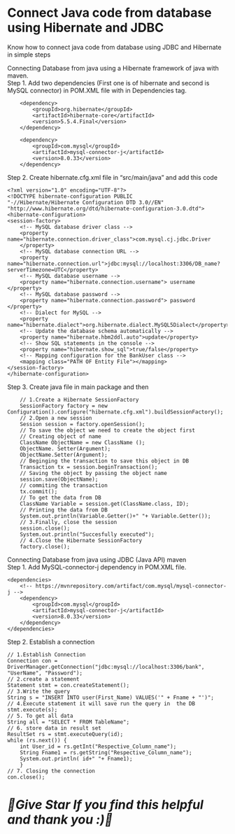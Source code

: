 # Connect Java code from database using Hibernate and JDBC 
Know how to connect java code from database using JDBC and Hibernate in simple steps


Connecting Database from java using a Hibernate framework of java with maven. 
<br>
Step 1. Add two dependencies (First one is of hibernate and second is MySQL connector) in POM.XML file with in Dependencies tag.
<!-- https://mvnrepository.com/artifact/org.hibernate/hibernate-core -->
		<dependency>
			<groupId>org.hibernate</groupId>
			<artifactId>hibernate-core</artifactId>
			<version>5.5.4.Final</version>
		</dependency>
<!-- https://mvnrepository.com/artifact/com.mysql/mysql-connector-j -->
		<dependency>
			<groupId>com.mysql</groupId>
			<artifactId>mysql-connector-j</artifactId>
			<version>8.0.33</version>
		</dependency>
Step 2. Create hibernate.cfg.xml file in “src/main/java”  and add this code

	<?xml version="1.0" encoding="UTF-8"?>
	<!DOCTYPE hibernate-configuration PUBLIC
	"-//Hibernate/Hibernate Configuration DTD 3.0//EN"
	"http://www.hibernate.org/dtd/hibernate-configuration-3.0.dtd">
	<hibernate-configuration>
	<session-factory>
		<!-- MySQL database driver class -->
		<property name="hibernate.connection.driver_class">com.mysql.cj.jdbc.Driver
		</property>
		<!-- MySQL database connection URL -->
		<property name="hibernate.connection.url">jdbc:mysql://localhost:3306/DB_name?serverTimezone=UTC</property>
		<!-- MySQL database username -->
		<property name="hibernate.connection.username"> username </property>
		<!-- MySQL database password -->
		<property name="hibernate.connection.password"> password </property>
		<!-- Dialect for MySQL -->
		<property name="hibernate.dialect">org.hibernate.dialect.MySQL5Dialect</property>
		<!-- Update the database schema automatically -->
		<property name="hibernate.hbm2ddl.auto">update</property>
		<!-- Show SQL statements in the console -->
		<property name="hibernate.show_sql">true/false</property>
		<!-- Mapping configuration for the BankUser class -->
		<mapping class="PATH OF Entity File"></mapping>
	</session-factory>
	</hibernate-configuration>

Step 3. Create java file in main package and then 

		// 1.Create a Hibernate SessionFactory
		SessionFactory factory = new Configuration().configure("hibernate.cfg.xml").buildSessionFactory();
		// 2.Open a new session
		Session session = factory.openSession(); 
		// To save the object we need to create the object first
		// Creating object of name
		ClassName ObjectName = new ClassName ();
		ObjectName. Setter(Argument);
		ObjectName.Setter(Argument);
		// Beginging the transaction to save this object in DB
		Transaction tx = session.beginTransaction();
		// Saving the object by passing the object name
		session.save(ObjectName);
		// commiting the transaction
		tx.commit();
		// To get the data from DB 
		ClassName Variable = session.get(ClassName.class, ID);
		// Printing the data from DB
		System.out.println(Variable.Getter()+" "+ Variable.Getter());
		// 3.Finally, close the session
		session.close();
		System.out.println("Succesfully executed");
		// 4.Close the Hibernate SessionFactory 
		factory.close();
  
Connecting Database from java using JDBC (Java API) maven
<br>
Step 1. Add MySQL-connector-j dependency in POM.XML file.

	<dependencies>
		<!-- https://mvnrepository.com/artifact/com.mysql/mysql-connector-j -->
		<dependency>
			<groupId>com.mysql</groupId>
			<artifactId>mysql-connector-j</artifactId>
			<version>8.0.33</version>
		</dependency>
	</dependencies>
 
Step 2. Establish a connection

	// 1.Establish Connection 
	Connection con = 	DriverManager.getConnection("jdbc:mysql://localhost:3306/bank", 	"UserName", "Password");
	// 2.create a statement
	Statement stmt = con.createStatement();
	// 3.Write the query
	String s = "INSERT INTO user(First_Name) VALUES('" + Fname + "')";
	// 4.Execute statement it will save run the query in  the DB
	stmt.execute(s);
	// 5. To get all data
	String all = "SELECT * FROM TableName";
	// 6. store data in result set
	ResultSet rs = stmt.executeQuery(id);
	while (rs.next()) {
		int User_id = rs.getInt("Respective_Column_name");
		String Fname1 = rs.getString("Respective_Column_name");
		System.out.println( id+" "+ Fname1);
		}
	// 7. Closing the connection
	con.close();



# ***🌟Give Star If you find this helpful and thank you :)🌟***



